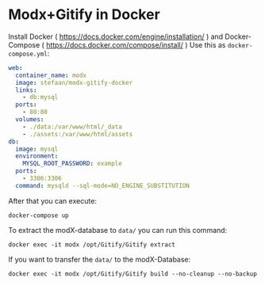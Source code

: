 # Modx+Gitify in Docker
Install Docker ( https://docs.docker.com/engine/installation/ ) and Docker-Compose ( https://docs.docker.com/compose/install/ )
Use this as ```docker-compose.yml```:
```yml
web:
  container_name: modx
  image: stefaan/modx-gitify-docker
  links:
    - db:mysql
  ports:
    - 80:80
  volumes:
    - ./data:/var/www/html/_data
    - ./assets:/var/www/html/assets
db:
  image: mysql
  environment:
    MYSQL_ROOT_PASSWORD: example
  ports:
    - 3306:3306
  command: mysqld --sql-mode=NO_ENGINE_SUBSTITUTION
```

After that you can execute:
```
docker-compose up
```

To extract the modX-database to ```data/``` you can run this command:
```
docker exec -it modx /opt/Gitify/Gitify extract
```

If you want to transfer the ```data/``` to the modX-Database:
```
docker exec -it modx /opt/Gitify/Gitify build --no-cleanup --no-backup
```
